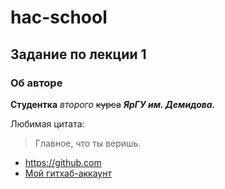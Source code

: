 # hac-school
## Задание по лекции 1
### Об авторе
**Студентка** *второго* ~~курса~~ ***ЯрГУ им. Демидова.***

Любимая цитата:
>Главное, что ты веришь.
* <https://github.com>
* [Мой гитхаб-аккаунт](https://github.com/PolinaGuseva21/hac-school)
